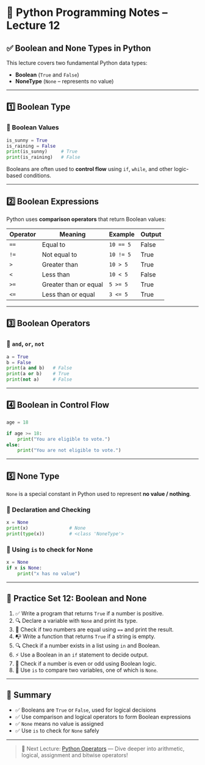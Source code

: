 # 🐍 Python Programming Notes – Lecture 12

## ✅ Boolean and None Types in Python

This lecture covers two fundamental Python data types:

- **Boolean** (`True` and `False`)
- **NoneType** (`None` – represents no value)

---

## 1️⃣ Boolean Type

### 🔹 Boolean Values

```python
is_sunny = True
is_raining = False
print(is_sunny)     # True
print(is_raining)   # False
```

Booleans are often used to **control flow** using `if`, `while`, and other logic-based conditions.

---

## 2️⃣ Boolean Expressions

Python uses **comparison operators** that return Boolean values:

| Operator | Meaning               | Example   | Output |
| -------- | --------------------- | --------- | ------ |
| `==`     | Equal to              | `10 == 5` | False  |
| `!=`     | Not equal to          | `10 != 5` | True   |
| `>`      | Greater than          | `10 > 5`  | True   |
| `<`      | Less than             | `10 < 5`  | False  |
| `>=`     | Greater than or equal | `5 >= 5`  | True   |
| `<=`     | Less than or equal    | `3 <= 5`  | True   |

---

## 3️⃣ Boolean Operators

### 🔸 `and`, `or`, `not`

```python
a = True
b = False
print(a and b)   # False
print(a or b)    # True
print(not a)     # False
```

---

## 4️⃣ Boolean in Control Flow

```python
age = 18

if age >= 18:
    print("You are eligible to vote.")
else:
    print("You are not eligible to vote.")
```

---

## 5️⃣ None Type

`None` is a special constant in Python used to represent **no value / nothing**.

### 🔹 Declaration and Checking

```python
x = None
print(x)               # None
print(type(x))         # <class 'NoneType'>
```

### 🔹 Using `is` to check for None

```python
x = None
if x is None:
    print("x has no value")
```

---

## 🧪 Practice Set 12: Boolean and None

1. ✅ Write a program that returns `True` if a number is positive.
2. 🔍 Declare a variable with `None` and print its type.
3. 🔁 Check if two numbers are equal using `==` and print the result.
4. 📭 Write a function that returns `True` if a string is empty.
5. 🔍 Check if a number exists in a list using `in` and Boolean.
6. ⚡ Use a Boolean in an `if` statement to decide output.
7. 🔁 Check if a number is even or odd using Boolean logic.
8. 📌 Use `is` to compare two variables, one of which is `None`.

---

## 📝 Summary

- ✅ Booleans are `True` or `False`, used for logical decisions
- ✅ Use comparison and logical operators to form Boolean expressions
- ✅ `None` means no value is assigned
- ✅ Use `is` to check for `None` safely

---

> 🎯 Next Lecture: [Python Operators](https://github.com/sachindaksh01/Python/blob/main/13%20arithmetic_and_assignment_operators.md) — Dive deeper into arithmetic, logical, assignment and bitwise operators!

